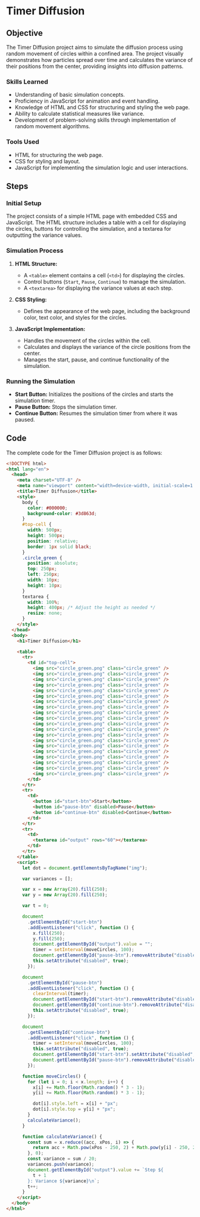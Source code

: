 # Timer Diffusion

## Objective

The Timer Diffusion project aims to simulate the diffusion process using random movement of circles within a confined area. The project visually demonstrates how particles spread over time and calculates the variance of their positions from the center, providing insights into diffusion patterns.

### Skills Learned

- Understanding of basic simulation concepts.
- Proficiency in JavaScript for animation and event handling.
- Knowledge of HTML and CSS for structuring and styling the web page.
- Ability to calculate statistical measures like variance.
- Development of problem-solving skills through implementation of random movement algorithms.

### Tools Used

- HTML for structuring the web page.
- CSS for styling and layout.
- JavaScript for implementing the simulation logic and user interactions.

## Steps

### Initial Setup

The project consists of a simple HTML page with embedded CSS and JavaScript. The HTML structure includes a table with a cell for displaying the circles, buttons for controlling the simulation, and a textarea for outputting the variance values.

### Simulation Process

1. **HTML Structure:**
    - A `<table>` element contains a cell (`<td>`) for displaying the circles.
    - Control buttons (`Start`, `Pause`, `Continue`) to manage the simulation.
    - A `<textarea>` for displaying the variance values at each step.

2. **CSS Styling:**
    - Defines the appearance of the web page, including the background color, text color, and styles for the circles.

3. **JavaScript Implementation:**
    - Handles the movement of the circles within the cell.
    - Calculates and displays the variance of the circle positions from the center.
    - Manages the start, pause, and continue functionality of the simulation.

### Running the Simulation

- **Start Button:** Initializes the positions of the circles and starts the simulation timer.
- **Pause Button:** Stops the simulation timer.
- **Continue Button:** Resumes the simulation timer from where it was paused.


## Code

The complete code for the Timer Diffusion project is as follows:

```html
<!DOCTYPE html>
<html lang="en">
  <head>
    <meta charset="UTF-8" />
    <meta name="viewport" content="width=device-width, initial-scale=1.0" />
    <title>Timer Diffusion</title>
    <style>
      body {
        color: #000000;
        background-color: #3d863d;
      }
      #top-cell {
        width: 500px;
        height: 500px;
        position: relative;
        border: 1px solid black;
      }
      .circle_green {
        position: absolute;
        top: 250px;
        left: 250px;
        width: 10px;
        height: 10px;
      }
      textarea {
        width: 100%;
        height: 400px; /* Adjust the height as needed */
        resize: none;
      }
    </style>
  </head>
  <body>
    <h1>Timer Diffusion</h1>

    <table>
      <tr>
        <td id="top-cell">
          <img src="circle_green.png" class="circle_green" />
          <img src="circle_green.png" class="circle_green" />
          <img src="circle_green.png" class="circle_green" />
          <img src="circle_green.png" class="circle_green" />
          <img src="circle_green.png" class="circle_green" />
          <img src="circle_green.png" class="circle_green" />
          <img src="circle_green.png" class="circle_green" />
          <img src="circle_green.png" class="circle_green" />
          <img src="circle_green.png" class="circle_green" />
          <img src="circle_green.png" class="circle_green" />
          <img src="circle_green.png" class="circle_green" />
          <img src="circle_green.png" class="circle_green" />
          <img src="circle_green.png" class="circle_green" />
          <img src="circle_green.png" class="circle_green" />
          <img src="circle_green.png" class="circle_green" />
          <img src="circle_green.png" class="circle_green" />
          <img src="circle_green.png" class="circle_green" />
          <img src="circle_green.png" class="circle_green" />
          <img src="circle_green.png" class="circle_green" />
          <img src="circle_green.png" class="circle_green" />
        </td>
      </tr>
      <tr>
        <td>
          <button id="start-btn">Start</button>
          <button id="pause-btn" disabled>Pause</button>
          <button id="continue-btn" disabled>Continue</button>
        </td>
      </tr>
      <tr>
        <td>
          <textarea id="output" rows="60"></textarea>
        </td>
      </tr>
    </table>
    <script>
      let dot = document.getElementsByTagName("img");

      var variances = [];

      var x = new Array(20).fill(250);
      var y = new Array(20).fill(250);

      var t = 0;

      document
        .getElementById("start-btn")
        .addEventListener("click", function () {
          x.fill(250);
          y.fill(250);
          document.getElementById("output").value = "";
          timer = setInterval(moveCircles, 100);
          document.getElementById("pause-btn").removeAttribute("disabled");
          this.setAttribute("disabled", true);
        });

      document
        .getElementById("pause-btn")
        .addEventListener("click", function () {
          clearInterval(timer);
          document.getElementById("start-btn").removeAttribute("disabled");
          document.getElementById("continue-btn").removeAttribute("disabled");
          this.setAttribute("disabled", true);
        });

      document
        .getElementById("continue-btn")
        .addEventListener("click", function () {
          timer = setInterval(moveCircles, 100);
          this.setAttribute("disabled", true);
          document.getElementById("start-btn").setAttribute("disabled", true);
          document.getElementById("pause-btn").removeAttribute("disabled");
        });

      function moveCircles() {
        for (let i = 0; i < x.length; i++) {
          x[i] += Math.floor(Math.random() * 3 - 1);
          y[i] += Math.floor(Math.random() * 3 - 1);

          dot[i].style.left = x[i] + "px";
          dot[i].style.top = y[i] + "px";
        }
        calculateVariance();
      }

      function calculateVariance() {
        const sum = x.reduce((acc, xPos, i) => {
          return acc + Math.pow(xPos - 250, 2) + Math.pow(y[i] - 250, 2);
        }, 0);
        const variance = sum / 20;
        variances.push(variance);
        document.getElementById("output").value += `Step ${
          t + 1
        }: Variance ${variance}\n`;
        t++;
      }
    </script>
  </body>
</html>
